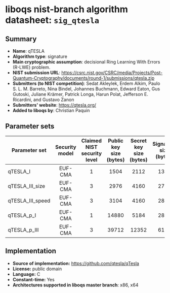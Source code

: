 liboqs nist-branch algorithm datasheet: `sig_qtesla`
===================================================

Summary
-------

- **Name**: qTESLA
- **Algorithm type**: signature
- **Main cryptographic assumption**: decisional Ring Learning With Errors (R-LWE) problem.
- **NIST submission URL**: https://csrc.nist.gov/CSRC/media/Projects/Post-Quantum-Cryptography/documents/round-1/submissions/qtesla.zip
- **Submitters (to NIST competition)**: Sedat Akleylek, Erdem Alkim, Paulo S. L. M. Barreto, Nina Bindel, Johannes Buchmann, Edward Eaton, Gus Gutoski, Juliane Krämer, Patrick Longa, Harun Polat, Jefferson E. Ricardini, and Gustavo Zanon
- **Submitters' website**: https://qtesla.org/
- **Added to liboqs by**: Christian Paquin

Parameter sets
--------------

| Parameter set    | Security model | Claimed NIST security level | Public key size (bytes) | Secret key size (bytes) | Signature size (bytes) |
|------------------|:--------------:|:---------------------------:|:-----------------------:|:-----------------------:|:----------------------:|
| qTESLA_I         |    EUF-CMA     |              1              |          1504           |          2112           |          1376          |
| qTESLA_III_size  |    EUF-CMA     |              3              |          2976           |          4160           |          2720          |
| qTESLA_III_speed |    EUF-CMA     |              3              |          3104           |          4160           |          2848          |
| qTESLA_p_I       |    EUF-CMA     |              1              |         14880           |          5184           |          2848          |
| qTESLA_p_III     |    EUF-CMA     |              3              |         39712           |         12352           |          6176          |


Implementation
--------------

- **Source of implementation:** https://github.com/qtesla/qTesla
- **License:** public domain
- **Language:** C
- **Constant-time:** Yes
- **Architectures supported in liboqs master branch**: x86, x64
